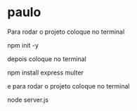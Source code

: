 # paulo

Para rodar o projeto coloque no terminal

npm init -y

depois coloque no terminal

npm install express multer

e para rodar o projeto coloque no terminal 

node server.js



